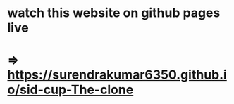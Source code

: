 # watch this website on github pages live
#  => https://surendrakumar6350.github.io/sid-cup-The-clone
